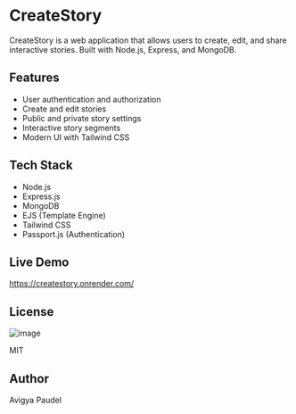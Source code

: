 # CreateStory

CreateStory is a web application that allows users to create, edit, and share interactive stories. Built with Node.js, Express, and MongoDB.

## Features

- User authentication and authorization
- Create and edit stories
- Public and private story settings
- Interactive story segments
- Modern UI with Tailwind CSS

## Tech Stack

- Node.js
- Express.js
- MongoDB
- EJS (Template Engine)
- Tailwind CSS
- Passport.js (Authentication)

## Live Demo

https://createstory.onrender.com/

## License

![image](https://github.com/user-attachments/assets/6823a711-d1a7-408a-90df-792bc9007aa4)


MIT

## Author

Avigya Paudel
